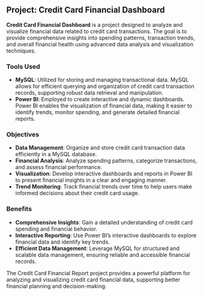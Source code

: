 ## Project: Credit Card Financial Dashboard

**Credit Card Financial Dashboard** is a project designed to analyze and visualize financial data related to credit card transactions. The goal is to provide comprehensive insights into spending patterns, transaction trends, and overall financial health using advanced data analysis and visualization techniques.

### Tools Used

- **MySQL**: Utilized for storing and managing transactional data. MySQL allows for efficient querying and organization of credit card transaction records, supporting robust data retrieval and manipulation.
- **Power BI**: Employed to create interactive and dynamic dashboards. Power BI enables the visualization of financial data, making it easier to identify trends, monitor spending, and generate detailed financial reports.

### Objectives

- **Data Management**: Organize and store credit card transaction data efficiently in a MySQL database.
- **Financial Analysis**: Analyze spending patterns, categorize transactions, and assess financial performance.
- **Visualization**: Develop interactive dashboards and reports in Power BI to present financial insights in a clear and engaging manner.
- **Trend Monitoring**: Track financial trends over time to help users make informed decisions about their credit card usage.

### Benefits

- **Comprehensive Insights**: Gain a detailed understanding of credit card spending and financial behavior.
- **Interactive Reporting**: Use Power BI’s interactive dashboards to explore financial data and identify key trends.
- **Efficient Data Management**: Leverage MySQL for structured and scalable data management, ensuring reliable and accessible financial records.

The Credit Card Financial Report project provides a powerful platform for analyzing and visualizing credit card financial data, supporting better financial planning and decision-making.
